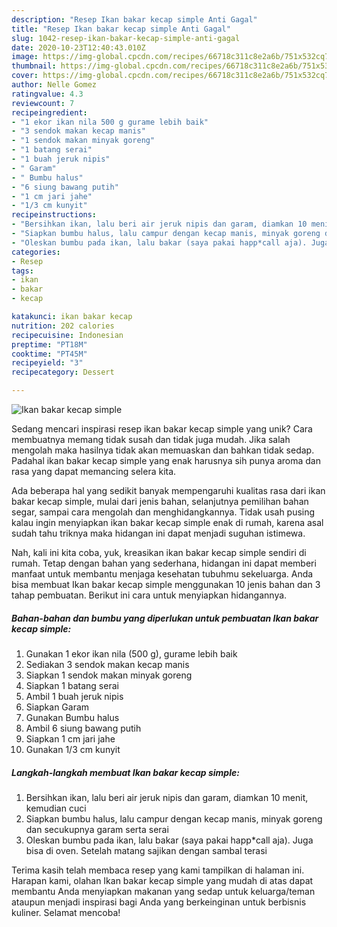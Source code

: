 ```yaml
---
description: "Resep Ikan bakar kecap simple Anti Gagal"
title: "Resep Ikan bakar kecap simple Anti Gagal"
slug: 1042-resep-ikan-bakar-kecap-simple-anti-gagal
date: 2020-10-23T12:40:43.010Z
image: https://img-global.cpcdn.com/recipes/66718c311c8e2a6b/751x532cq70/ikan-bakar-kecap-simple-foto-resep-utama.jpg
thumbnail: https://img-global.cpcdn.com/recipes/66718c311c8e2a6b/751x532cq70/ikan-bakar-kecap-simple-foto-resep-utama.jpg
cover: https://img-global.cpcdn.com/recipes/66718c311c8e2a6b/751x532cq70/ikan-bakar-kecap-simple-foto-resep-utama.jpg
author: Nelle Gomez
ratingvalue: 4.3
reviewcount: 7
recipeingredient:
- "1 ekor ikan nila 500 g gurame lebih baik"
- "3 sendok makan kecap manis"
- "1 sendok makan minyak goreng"
- "1 batang serai"
- "1 buah jeruk nipis"
- " Garam"
- " Bumbu halus"
- "6 siung bawang putih"
- "1 cm jari jahe"
- "1/3 cm kunyit"
recipeinstructions:
- "Bersihkan ikan, lalu beri air jeruk nipis dan garam, diamkan 10 menit, kemudian cuci"
- "Siapkan bumbu halus, lalu campur dengan kecap manis, minyak goreng dan secukupnya garam serta serai"
- "Oleskan bumbu pada ikan, lalu bakar (saya pakai happ*call aja). Juga bisa di oven. Setelah matang sajikan dengan sambal terasi"
categories:
- Resep
tags:
- ikan
- bakar
- kecap

katakunci: ikan bakar kecap 
nutrition: 202 calories
recipecuisine: Indonesian
preptime: "PT18M"
cooktime: "PT45M"
recipeyield: "3"
recipecategory: Dessert

---
```



![Ikan bakar kecap simple](https://img-global.cpcdn.com/recipes/66718c311c8e2a6b/751x532cq70/ikan-bakar-kecap-simple-foto-resep-utama.jpg)

Sedang mencari inspirasi resep ikan bakar kecap simple yang unik? Cara membuatnya memang tidak susah dan tidak juga mudah. Jika salah mengolah maka hasilnya tidak akan memuaskan dan bahkan tidak sedap. Padahal ikan bakar kecap simple yang enak harusnya sih punya aroma dan rasa yang dapat memancing selera kita.

Ada beberapa hal yang sedikit banyak mempengaruhi kualitas rasa dari ikan bakar kecap simple, mulai dari jenis bahan, selanjutnya pemilihan bahan segar, sampai cara mengolah dan menghidangkannya. Tidak usah pusing kalau ingin menyiapkan ikan bakar kecap simple enak di rumah, karena asal sudah tahu triknya maka hidangan ini dapat menjadi suguhan istimewa.




Nah, kali ini kita coba, yuk, kreasikan ikan bakar kecap simple sendiri di rumah. Tetap dengan bahan yang sederhana, hidangan ini dapat memberi manfaat untuk membantu menjaga kesehatan tubuhmu sekeluarga. Anda bisa membuat Ikan bakar kecap simple menggunakan 10 jenis bahan dan 3 tahap pembuatan. Berikut ini cara untuk menyiapkan hidangannya.

<!--inarticleads1-->

##### Bahan-bahan dan bumbu yang diperlukan untuk pembuatan Ikan bakar kecap simple:

1. Gunakan 1 ekor ikan nila (500 g), gurame lebih baik
1. Sediakan 3 sendok makan kecap manis
1. Siapkan 1 sendok makan minyak goreng
1. Siapkan 1 batang serai
1. Ambil 1 buah jeruk nipis
1. Siapkan  Garam
1. Gunakan  Bumbu halus
1. Ambil 6 siung bawang putih
1. Siapkan 1 cm jari jahe
1. Gunakan 1/3 cm kunyit




<!--inarticleads2-->

##### Langkah-langkah membuat Ikan bakar kecap simple:

1. Bersihkan ikan, lalu beri air jeruk nipis dan garam, diamkan 10 menit, kemudian cuci
1. Siapkan bumbu halus, lalu campur dengan kecap manis, minyak goreng dan secukupnya garam serta serai
1. Oleskan bumbu pada ikan, lalu bakar (saya pakai happ*call aja). Juga bisa di oven. Setelah matang sajikan dengan sambal terasi




Terima kasih telah membaca resep yang kami tampilkan di halaman ini. Harapan kami, olahan Ikan bakar kecap simple yang mudah di atas dapat membantu Anda menyiapkan makanan yang sedap untuk keluarga/teman ataupun menjadi inspirasi bagi Anda yang berkeinginan untuk berbisnis kuliner. Selamat mencoba!

